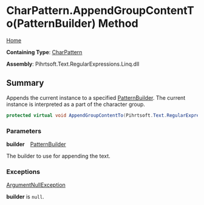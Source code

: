# CharPattern\.AppendGroupContentTo\(PatternBuilder\) Method

[Home](../../../../../../README.md)

**Containing Type**: [CharPattern](../README.md)

**Assembly**: Pihrtsoft\.Text\.RegularExpressions\.Linq\.dll

## Summary

Appends the current instance to a specified [PatternBuilder](../../PatternBuilder/README.md)\. The current instance is interpreted as a part of the character group\.

```csharp
protected virtual void AppendGroupContentTo(Pihrtsoft.Text.RegularExpressions.Linq.PatternBuilder builder)
```

### Parameters

**builder** &ensp; [PatternBuilder](../../PatternBuilder/README.md)

The builder to use for appending the text\.

### Exceptions

[ArgumentNullException](https://docs.microsoft.com/en-us/dotnet/api/system.argumentnullexception)

**builder** is `null`\.

